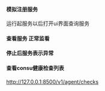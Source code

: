 #### 模拟注册服务

运行起服务以后打开ui界面查询服务

#### 查看服务 正常监看

#### 停止后服务表示异常


#### 查看consu健康检查列表
http://127.0.0.1:8500/v1/agent/checks